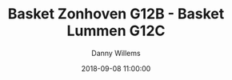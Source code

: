 ---
layout: album
title: Basket Zonhoven G12B - Basket Lummen G12C
description: Een paar indrukken uit de wedstrijd van onze G12C tegen Basket Zonhoven G12B op 8 September 2018
date: 2018-09-08 11:00:00
cover: /albums/2018-09-08-Basket-Zonhoven-G12B-Basket-Lummen-G12C/thumbnails/S0370545.jpg
author: Danny Willems
archived: true
pagination: 
  enabled: true
  images: true
  imageLayout: image
  itemsPerPage: 64
---